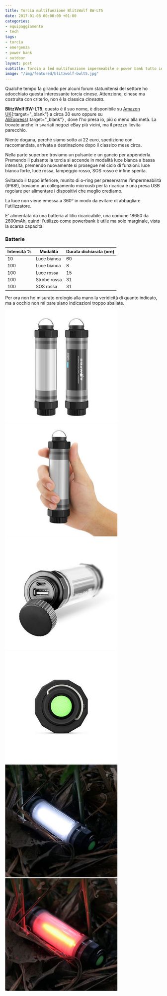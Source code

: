 ```yaml
---
title: Torcia multifunzione BlitzWolf BW-LT5
date: 2017-01-08 00:00:00 +01:00
categories:
- equipaggiamento
- tech
tags:
- torcia
- emergenza
- power bank
- outdoor
layout: post
subtitle: Torcia a led multifunzione impermeabile e power bank tutto in uno!
image: "/img/featured/blitzwolf-bwlt5.jpg"
---
```


Qualche tempo fa girando per alcuni forum statunitensi del settore ho adocchiato questa interessante torcia cinese. Attenzione, cinese ma costruita con criterio, non è la classica *cinesata*.

**BlitzWolf BW-LT5**, questo è il suo nome, è disponibile su [Amazon UK](https://www.amazon.co.uk/BlitzWolf®-Waterproof-2600mAh-Powerbank-Emergency/dp/B01FJZI15Q){:target="_blank"} a circa 30 euro oppure su [AliExpress](https://it.aliexpress.com/item/BlitzWolf-Powerful-New-Design-BW-LT5-IP68-Waterproof-LED-Lamp-Light-2600mAh-Powerbank-Emergency-Camping-Light/32609692450.html){:target="_blank"} , dove l'ho presa io, più o meno alla metà. La trovate anche in svariati negozi eBay più vicini,  ma il prezzo lievita parecchio.

Niente dogana, perché siamo sotto ai 22 euro, spedizione con raccomandata, arrivata a destinazione dopo il classico mese circa.

Nella parte superiore troviamo un pulsante e un gancio per appenderla. Premendo il pulsante la torcia si accende in modalità luce bianca a bassa intensità, premendo nuovamente  si prosegue nel ciclo di funzioni: luce bianca forte, luce rossa, lampeggio rosso, SOS rosso e infine spenta.

Svitando il tappo inferiore, munito di o-ring per preservarne l'impermeabilità (IP68!), troviamo un collegamento microusb per la ricarica e una presa USB regolare per alimentare i dispositivi che meglio crediamo.

La luce non viene emessa a 360° in modo da evitare di abbagliare l'utilizzatore.

E' alimentata da una batteria al litio ricaricabile, una comune 18650 da 2600mAh, quindi l'utilizzo come powerbank è utile ma solo marginale, vista la scarsa capacità.

### Batterie

|Intensità %|Modalità|Durata dichiarata (ore)|
|---|---|---|
|10|Luce bianca|60|
|100|Luce bianca|8|
|100|Luce rossa|15|
|100|Strobe rossa|31|
|100|SOS rossa|31|

Per ora non ho misurato orologio alla mano la veridicità di quanto indicato, ma a occhio non mi pare siano indicazioni troppo sballate.

![BlitzWolf BW-LT5](/img/blitzwolf-bwlt5_1.jpg) ![BlitzWolf BW-LT5](/img/blitzwolf-bwlt5_2.jpg) ![BlitzWolf BW-LT5](/img/blitzwolf-bwlt5_3.jpg) ![BlitzWolf BW-LT5](/img/blitzwolf-bwlt5_4.jpg) ![BlitzWolf BW-LT5](/img/blitzwolf-bwlt5_5.jpg) ![BlitzWolf BW-LT5](/img/blitzwolf-bwlt5_6.jpg)

